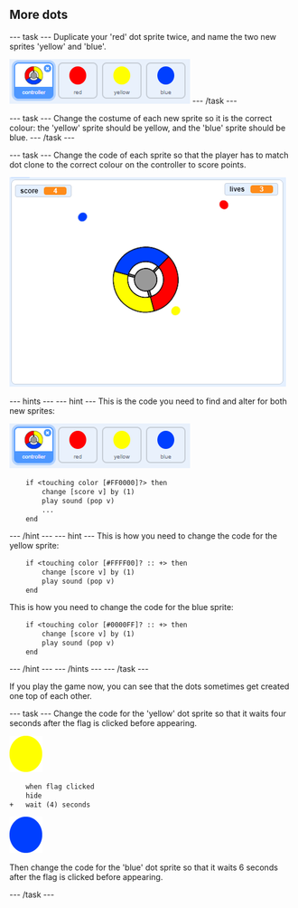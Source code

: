 ## More dots

\--- task \--- Duplicate your 'red' dot sprite twice, and name the two new sprites 'yellow' and 'blue'.

![තිර රුව(screenshot)](images/dots-more-dots.png) \--- /task \---

\--- task \--- Change the costume of each new sprite so it is the correct colour: the 'yellow' sprite should be yellow, and the 'blue' sprite should be blue. \--- /task \---

\--- task \--- Change the code of each sprite so that the player has to match dot clone to the correct colour on the controller to score points.

![තිර රුව(screenshot)](images/dots-all-test.png)

\--- hints \--- \--- hint \--- This is the code you need to find and alter for both new sprites:

![තිර රුව(screenshot)](images/dots-more-dots.png)

```blocks3
    if <touching color [#FF0000]?> then
        change [score v] by (1)
        play sound (pop v)
        ...
    end
```

\--- /hint \--- \--- hint \--- This is how you need to change the code for the yellow sprite:

```blocks3
    if <touching color [#FFFF00]? :: +> then
        change [score v] by (1)
        play sound (pop v)
    end
```

This is how you need to change the code for the blue sprite:

```blocks3
    if <touching color [#0000FF]? :: +> then
        change [score v] by (1)
        play sound (pop v)
    end
```

\--- /hint \--- \--- /hints \--- \--- /task \---

If you play the game now, you can see that the dots sometimes get created one top of each other.

\--- task \--- Change the code for the 'yellow' dot sprite so that it waits four seconds after the flag is clicked before appearing.

![Yellow dot](images/yellow-sprite.png)

```blocks3
    when flag clicked
    hide
+   wait (4) seconds
```

![Blue dot](images/blue-sprite.png)

Then change the code for the 'blue' dot sprite so that it waits 6 seconds after the flag is clicked before appearing.

\--- /task \---